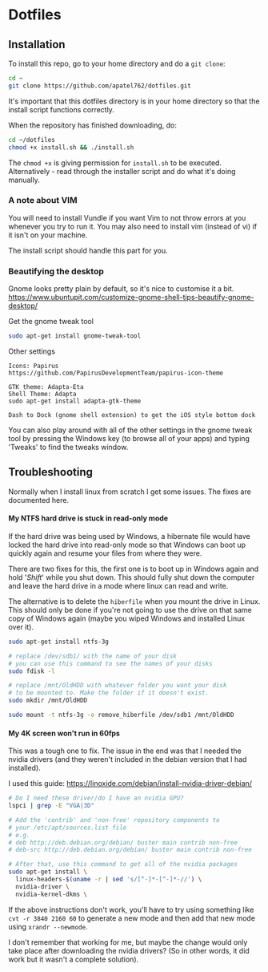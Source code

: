 # Dotfiles

## Installation
To install this repo, go to your home directory and do a `git clone`:
```Bash
cd ~
git clone https://github.com/apatel762/dotfiles.git
```
It's important that this dotfiles directory is in your home directory
so that the install script functions correctly.

When the repository has finished downloading, do:
```Bash
cd ~/dotfiles
chmod +x install.sh && ./install.sh
```
The `chmod +x` is giving permission for `install.sh` to be executed.
Alternatively - read through the installer script and do what it's doing
manually.

### A note about VIM
You will need to install Vundle if you want Vim to not throw errors at you
whenever you try to run it. You may also need to install vim (instead of vi)
if it isn't on your machine.

The install script should handle this part for you.

### Beautifying the desktop
Gnome looks pretty plain by default, so it's nice to customise it a bit.
https://www.ubuntupit.com/customize-gnome-shell-tips-beautify-gnome-desktop/

Get the gnome tweak tool
```Bash
sudo apt-get install gnome-tweak-tool
```

Other settings
```
Icons: Papirus
https://github.com/PapirusDevelopmentTeam/papirus-icon-theme

GTK theme: Adapta-Eta
Shell Theme: Adapta
sudo apt-get install adapta-gtk-theme

Dash to Dock (gnome shell extension) to get the iOS style bottom dock
```

You can also play around with all of the other settings in the gnome tweak tool 
by pressing the Windows key (to browse all of your apps) and typing 'Tweaks' to 
find the tweaks window.

## Troubleshooting
Normally when I install linux from scratch I get some issues. The fixes
are documented here.

#### My NTFS hard drive is stuck in read-only mode
If the hard drive was being used by Windows, a hibernate file would have
locked the hard drive into read-only mode so that Windows can boot up quickly
again and resume your files from where they were.

There are two fixes for this, the first one is to boot up in Windows again
and hold '_Shift_' while you shut down. This should fully shut down the 
computer and leave the hard drive in a mode where linux can read and write.

The alternative is to delete the `hiberfile` when you mount the drive in
Linux. This should only be done if you're not going to use the drive on that
same copy of Windows again (maybe you wiped Windows and installed Linux over 
it).
```Bash
sudo apt-get install ntfs-3g

# replace /dev/sdb1/ with the name of your disk
# you can use this command to see the names of your disks
sudo fdisk -l

# replace /mnt/OldHDD with whatever folder you want your disk
# to be mounted to. Make the folder if it doesn't exist.
sudo mkdir /mnt/OldHDD

sudo mount -t ntfs-3g -o remove_hiberfile /dev/sdb1 /mnt/OldHDD
```

#### My 4K screen won't run in 60fps
This was a tough one to fix. The issue in the end was that I needed the 
nvidia drivers (and they weren't included in the debian version that I 
had installed).

I used this guide: https://linoxide.com/debian/install-nvidia-driver-debian/
```Bash
# Do I need these driver/do I have an nvidia GPU?
lspci | grep -E "VGA|3D"

# Add the 'contrib' and 'non-free' repository components to 
# your /etc/apt/sources.list file
# e.g.
# deb http://deb.debian.org/debian/ buster main contrib non-free
# deb-src http://deb.debian.org/debian/ buster main contrib non-free

# After that, use this command to get all of the nvidia packages
sudo apt-get install \
  linux-headers-$(uname -r | sed 's/[^-]*-[^-]*-//') \
  nvidia-driver \
  nvidia-kernel-dkms \
```

If the above instructions don't work, you'll have to try using something 
like `cvt -r 3840 2160 60` to generate a new mode and then add that new mode
using `xrandr --newmode`.

I don't remember that working for me, but maybe the change would only take
place after downloading the nvidia drivers? (So in other words, it did work
but it wasn't a complete solution).
